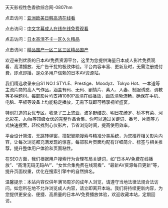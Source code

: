 天天影视性色香欲综合网-0807hm

点击访问：<a href="https://heiliaowt0d7p.pages.dev">亚洲欧美日韩高清在线看</a>

点击访问：<a href="https://heiliao2dmwwy.pages.dev">中文字幕成人在线在线免费观看</a>

点击访问：<a href="https://heiliaozj3tjd.pages.dev">日本高清不卡一区久久精品</a>

点击访问：<a href="https://heiliaoga6s9v.pages.dev">精品国产一区二区三区精品国产</a>


欢迎来到优质的日本AV免费资源平台，这里为您提供海量日本成人影片免费观看、高清播放、无广告干扰的极致体验。平台内容丰富、更新及时，无需注册或付费，即点即播，是众多用户信赖的日本AV资源站。

我们精选收录来自S1 NO.1 STYLE、Prestige、Moodyz、Tokyo Hot、一本道等主流片商的高人气作品，涵盖有码、无码、剧情片、素人、人妻、制服诱惑、调教等多种题材。每部影片均支持1080P高清在线播放，画质清晰流畅，确保在手机、电脑、平板等设备上均能稳定播放，无需下载即可畅享视听盛宴。

特别打造的女优专区，收录了三上悠亚、波多野结衣、明日花绮罗、桥本有菜、河北彩花、Julia等顶级女优的完整作品合集。你可以通过关键词、番号、片商等方式快速搜索，轻松找到心仪影片，节省浏览时间，提高使用效率。

平台设计简洁，无跳转弹窗，搭配智能搜索与精准分类系统，为您推荐相关影片内容，让每次浏览都充满发现的惊喜。每部影片页面均配有详细简介、标签与相关推荐，提升整体用户体验和页面粘性。

在SEO方面，我们根据用户搜索行为合理布局关键词，如“日本AV免费在线播放”、“高清无码无码AV”、“女优合集免费在线观看”、“最新AV资源每日更新”等，提升页面权重，优化在搜索引擎中的自然排名。

温馨提示：本站内容仅供年满18周岁的成年人浏览，请遵守当地法律法规合法访问。如您所在地不允许浏览成人内容，请立即离开本站。我们将持续更新内容，为您提供更安全、便捷、高质量的日本AV免费播放体验，欢迎收藏本站，定期回访。


<span style="display:none;">[Canonical link]( ）</span>
